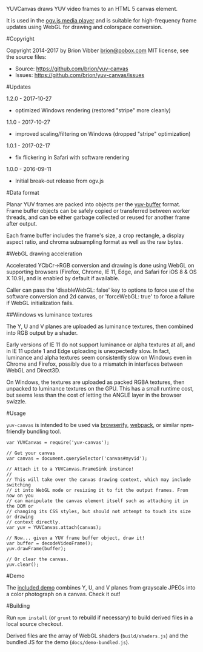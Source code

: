 YUVCanvas draws YUV video frames to an HTML 5 canvas element.

It is used in the [ogv.js media player](https://github.com/brion/ogv.js)
and is suitable for high-frequency frame updates using WebGL for drawing
and colorspace conversion.

#Copyright

Copyright 2014-2017 by Brion Vibber <brion@pobox.com>
MIT license, see the source files:

* Source: https://github.com/brion/yuv-canvas
* Issues: https://github.com/brion/yuv-canvas/issues

#Updates

1.2.0 - 2017-10-27
* optimized Windows rendering (restored "stripe" more cleanly)

1.1.0 - 2017-10-27
* improved scaling/filtering on Windows (dropped "stripe" optimization)

1.0.1 - 2017-02-17
* fix flickering in Safari with software rendering

1.0.0 - 2016-09-11
* Initial break-out release from ogv.js

#Data format

Planar YUV frames are packed into objects per the
[yuv-buffer](https://github.com/brion/yuv-buffer) format. Frame buffer objects
can be safely copied or transferred between worker threads, and can be either
garbage collected or reused for another frame after output.

Each frame buffer includes the frame's size, a crop rectangle, a display
aspect ratio, and chroma subsampling format as well as the raw bytes.

#WebGL drawing acceleration

Accelerated YCbCr->RGB conversion and drawing is done using WebGL on supporting
browsers (Firefox, Chrome, IE 11, Edge, and Safari for iOS 8 & OS X 10.9), and
is enabled by default if available.

Caller can pass the 'disableWebGL: false' key to options to force use of the
software conversion and 2d canvas, or 'forceWebGL: true' to force a failure if
WebGL initialization fails.

##Windows vs luminance textures

The Y, U and V planes are uploaded as luminance textures, then combined into
RGB output by a shader.

Early versions of IE 11 do not support luminance or alpha textures at all, and
in IE 11 update 1 and Edge uploading is unexpectedly slow. In fact, luminance
and alpha textures seem consistently slow on Windows even in Chrome and Firefox,
possibly due to a mismatch in interfaces between WebGL and Direct3D.

On Windows, the textures are uploaded as packed RGBA textures, then unpacked
to luminance textures on the GPU. This has a small runtime cost, but seems
less than the cost of letting the ANGLE layer in the browser swizzle.

#Usage

`yuv-canvas` is intended to be used via [browserify](http://browserify.org/), [webpack](http://webpack.github.io/), or similar npm-friendly bundling tool.

```
var YUVCanvas = require('yuv-canvas');

// Get your canvas
var canvas = document.querySelector('canvas#myvid');

// Attach it to a YUVCanvas.FrameSink instance!
//
// This will take over the canvas drawing context, which may include switching
// it into WebGL mode or resizing it to fit the output frames. From now on you
// can manipulate the canvas element itself such as attaching it in the DOM or
// changing its CSS styles, but should not attempt to touch its size or drawing
// context directly.
var yuv = YUVCanvas.attach(canvas);

// Now... given a YUV frame buffer object, draw it!
var buffer = decodeVideoFrame();
yuv.drawFrame(buffer);

// Or clear the canvas.
yuv.clear();
```

#Demo

The [included demo](https://brion.github.io/yuv-canvas/demo.html)
combines Y, U, and V planes from grayscale JPEGs into a color photograph
on a canvas. Check it out!


#Building

Run `npm install` (or `grunt` to rebuild if necessary) to build derived files in
a local source checkout.

Derived files are the array of WebGL shaders (`build/shaders.js`) and the bundled
JS for the demo (`docs/demo-bundled.js`).
